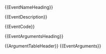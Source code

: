 {{EventNameHeading}}

{{EventDescription}}

{{EventCode}}

{{EventArgumentsHeading}}

{{ArgumentTableHeader}}
{{EventArguments}}
